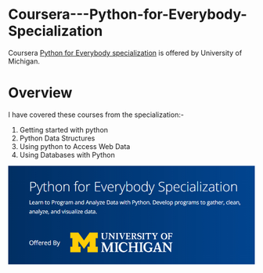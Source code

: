 # Coursera---Python-for-Everybody-Specialization

Coursera [Python for Everybody specialization](https://www.coursera.org/specializations/python) is offered by University of Michigan.

# Overview

I have covered these courses from the specialization:-

1. Getting started with python
2. Python Data Structures
3. Using python to Access Web Data
4. Using Databases with Python


![Cover](https://github.com/pranavkaul/Coursera---Python-for-Everybody-Specialization/blob/master/cover.jpg)
